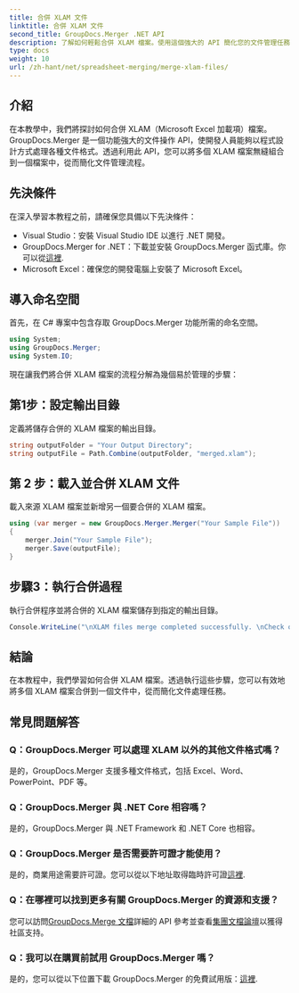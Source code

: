 ```yaml
---
title: 合併 XLAM 文件
linktitle: 合併 XLAM 文件
second_title: GroupDocs.Merger .NET API
description: 了解如何輕鬆合併 XLAM 檔案。使用這個強大的 API 簡化您的文件管理任務。
type: docs
weight: 10
url: /zh-hant/net/spreadsheet-merging/merge-xlam-files/
---
```

## 介紹

在本教學中，我們將探討如何合併 XLAM（Microsoft Excel 加載項）檔案。 GroupDocs.Merger 是一個功能強大的文件操作 API，使開發人員能夠以程式設計方式處理各種文件格式。透過利用此 API，您可以將多個 XLAM 檔案無縫組合到一個檔案中，從而簡化文件管理流程。

## 先決條件

在深入學習本教程之前，請確保您具備以下先決條件：

- Visual Studio：安裝 Visual Studio IDE 以進行 .NET 開發。
-  GroupDocs.Merger for .NET：下載並安裝 GroupDocs.Merger 函式庫。你可以從[這裡](https://releases.groupdocs.com/merger/net/).
- Microsoft Excel：確保您的開發電腦上安裝了 Microsoft Excel。

## 導入命名空間

首先，在 C# 專案中包含存取 GroupDocs.Merger 功能所需的命名空間。

```csharp
using System; 
using GroupDocs.Merger;
using System.IO;
```

現在讓我們將合併 XLAM 檔案的流程分解為幾個易於管理的步驟：

## 第1步：設定輸出目錄

定義將儲存合併的 XLAM 檔案的輸出目錄。

```csharp
string outputFolder = "Your Output Directory";
string outputFile = Path.Combine(outputFolder, "merged.xlam");
```

## 第 2 步：載入並合併 XLAM 文件

載入來源 XLAM 檔案並新增另一個要合併的 XLAM 檔案。

```csharp
using (var merger = new GroupDocs.Merger.Merger("Your Sample File"))
{
    merger.Join("Your Sample File");
    merger.Save(outputFile);
}
```

## 步驟3：執行合併過程

執行合併程序並將合併的 XLAM 檔案儲存到指定的輸出目錄。

```csharp
Console.WriteLine("\nXLAM files merge completed successfully. \nCheck output in {0}", outputFolder);
```

## 結論

在本教程中，我們學習如何合併 XLAM 檔案。透過執行這些步驟，您可以有效地將多個 XLAM 檔案合併到一個文件中，從而簡化文件處理任務。

## 常見問題解答

### Q：GroupDocs.Merger 可以處理 XLAM 以外的其他文件格式嗎？

是的，GroupDocs.Merger 支援多種文件格式，包括 Excel、Word、PowerPoint、PDF 等。

### Q：GroupDocs.Merger 與 .NET Core 相容嗎？

是的，GroupDocs.Merger 與 .NET Framework 和 .NET Core 也相容。

### Q：GroupDocs.Merger 是否需要許可證才能使用？

是的，商業用途需要許可證。您可以從以下地址取得臨時許可證[這裡](https://purchase.groupdocs.com/temporary-license/).

### Q：在哪裡可以找到更多有關 GroupDocs.Merger 的資源和支援？

您可以訪問[GroupDocs.Merge 文檔](https://reference.groupdocs.com/merger/net/)詳細的 API 參考並查看[集團文檔論壇](https://forum.groupdocs.com/c/merger/32)以獲得社區支持。

### Q：我可以在購買前試用 GroupDocs.Merger 嗎？

是的，您可以從以下位置下載 GroupDocs.Merger 的免費試用版：[這裡](https://releases.groupdocs.com/).